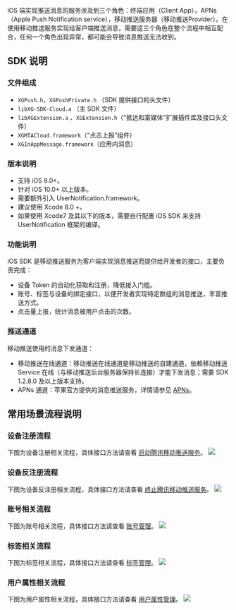 
iOS 端实现推送消息的服务涉及到三个角色：终端应用（Client App），APNs（Apple Push Notification service），移动推送服务器（移动推送Provider）。在使用移动推送服务实现给客户端推送消息，需要这三个角色在整个流程中相互配合，任何一个角色出现异常，都可能会导致消息推送无法收到。


## SDK 说明

### 文件组成

- `XGPush.h`，`XGPushPrivate.h` （SDK 提供接口的头文件）
- `libXG-SDK-Cloud.a` （主 SDK 文件）
- `libXGExtension.a` 、`XGExtension.h`（“抵达和富媒体”扩展插件库及接口头文件）
- `XGMTACloud.framework`（“点击上报”组件）
- `XGInAppMessage.framework`（应用内消息）



### 版本说明

- 支持 iOS 8.0+。
- 针对 iOS 10.0+ 以上版本。
 - 需要额外引入 UserNotification.framework。
 - 建议使用 Xcode 8.0 +。
 - 如果使用 Xcode7 及其以下的版本，需要自行配置 iOS SDK 来支持 UserNotification 框架的编译。



### 功能说明
iOS SDK 是移动推送服务为客户端实现消息推送而提供给开发者的接口，主要负责完成：
- 设备 Token 的自动化获取和注册，降低接入门槛。
- 账号、标签与设备的绑定接口，以便开发者实现特定群组的消息推送，丰富推送方式。
- 点击量上报，统计消息被用户点击的次数。


### 推送通道

移动推送使用的消息下发通道：
- 移动推送在线通道：移动推送在线通道是移动推送的自建通道，依赖移动推送 Service 在线（与移动推送后台服务器保持长连接）才能下发消息；需要 SDK 1.2.8.0 及以上版本支持。
- APNs 通道：苹果官方提供的消息推送服务，详情请参见  [APNs](https://developer.apple.com/library/content/documentation/NetworkingInternet/Conceptual/RemoteNotificationsPG/APNSOverview.html#//apple_ref/doc/uid/TP40008194-CH8-SW1)。
## 常用场景流程说明

### 设备注册流程

下图为设备注册相关流程，具体接口方法请查看 [启动腾讯移动推送服务](https://cloud.tencent.com/document/product/548/48835#.E5.90.AF.E5.8A.A8.E8.85.BE.E8.AE.AF.E7.A7.BB.E5.8A.A8.E6.8E.A8.E9.80.81.E6.9C.8D.E5.8A.A1)。
![](https://main.qcloudimg.com/raw/1501e44167cf30ac84594d9b1bf869b0/register.png)



### 设备反注册流程

下图为设备反注册相关流程，具体接口方法请查看 [终止腾讯移动推送服务](https://cloud.tencent.com/document/product/548/48835#.E7.BB.88.E6.AD.A2.E8.85.BE.E8.AE.AF.E7.A7.BB.E5.8A.A8.E6.8E.A8.E9.80.81.E6.9C.8D.E5.8A.A1)。
![](https://main.qcloudimg.com/raw/cd084cd9080b082142a26b22dfe12799/unregister2.png) 


### 账号相关流程

下图为账号相关流程，具体接口方法请查看 [账号管理](https://cloud.tencent.com/document/product/548/48835#.E8.B4.A6.E5.8F.B7.E5.8A.9F.E8.83.BD)。
![](https://main.qcloudimg.com/raw/1bc26865f1e65f79fc5b95b6d9bd9314/account3.png)


### 标签相关流程

下图为标签相关流程，具体接口方法请查看 [标签管理](https://cloud.tencent.com/document/product/548/48835#.E6.A0.87.E7.AD.BE.E5.8A.9F.E8.83.BD)。
![](https://main.qcloudimg.com/raw/c757e0102e834dbbe85ac68c7442e850/tag.png)

### 用户属性相关流程

下图为用户属性相关流程，具体接口方法请查看 [用户属性管理](https://cloud.tencent.com/document/product/548/48835#.E7.94.A8.E6.88.B7.E5.B1.9E.E6.80.A7.E5.8A.9F.E8.83.BD)。
![](https://main.qcloudimg.com/raw/06dc6605dcc75b046f649240b91a9fc4/attribute.png)
